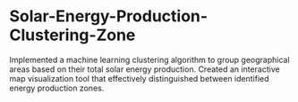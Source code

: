 # Solar-Energy-Production-Clustering-Zone
Implemented a machine learning clustering algorithm to group geographical areas based on their total solar energy production. 
Created an interactive map visualization tool that effectively distinguished between identified energy production zones. 
